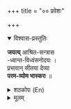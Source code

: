 +++
title = "०० प्रवेशः"

+++

<details open><summary>विश्वास-प्रस्तुतिः</summary>

**जयत्य्** आश्रित-सन्त्रास  
-ध्वान्त-विध्वंसनोदयः ।  
प्रभावान् सीतया देव्या  
**परम-व्योम भास्करः** ॥
</details>

<details><summary>शठकोपः (En)</summary>

Our Lord, who is the Sun of the PaRaamakasam (Sri Vaikuntam) shines with supreme effulgence. He took the incarnation as the son of the Emperor Dasaratha to destroy the darkness (fear) of those, who sought refuge at His feet. He is inseparable from Sita Devi, just as the disc of Sun is inseparable from its luster. Sri Raamachandra of these attributes towers over every one through his anantha kalyana gunas (limitless auspicious attributes).
</details>


<details><summary>मूलम्</summary>

**जयत्य्** आश्रित-सन्त्रास  
-ध्वान्त-विध्वंसनोदयः ।  
प्रभावान् सीतया देव्या  
**परम-व्योम भास्करः** ॥
</details>

